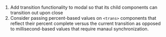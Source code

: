 1. Add transition functionality to modal so that its child components can transition out upon close
2. Consider passing percent-based values on `<trans>` components that reflect their percent complete versus the current transition as opposed to millisecond-based values that require manaul synchronization.
